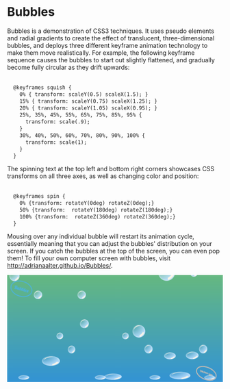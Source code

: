 # Bubbles

Bubbles is a demonstration of CSS3 techniques.  It uses pseudo elements and radial gradients to create the effect of translucent, three-dimensional bubbles, and deploys three different keyframe animation technology to make them move realistically.  For example, the following keyframe sequence causes the bubbles to start out slightly flattened, and gradually become fully circular as they drift upwards:

<pre><code>
  @keyframes squish {
    0% { transform: scaleY(0.5) scaleX(1.5); }
    15% { transform: scaleY(0.75) scaleX(1.25); }
    20% { transform: scaleY(1.05) scaleX(0.95); }
    25%, 35%, 45%, 55%, 65%, 75%, 85%, 95% {
      transform: scale(.9);
    }
    30%, 40%, 50%, 60%, 70%, 80%, 90%, 100% {
      transform: scale(1);
    }
  }
</code></pre>

The spinning text at the top left and bottom right corners showcases CSS transforms on all three axes, as well as changing color and position:

<pre><code>
  @keyframes spin {
    0% {transform: rotateY(0deg) rotateZ(0deg);}
    50% {transform:  rotateY(180deg) rotateZ(180deg);}
    100% {transform:  rotateZ(360deg) rotateZ(360deg);}
  }
</code></pre>

Mousing over any individual bubble will restart its animation cycle, essentially meaning that you can adjust the bubbles' distribution on your screen.  If you catch the bubbles at the top of the screen, you can even pop them!  To fill your own computer screen with bubbles, visit http://adrianaalter.github.io/Bubbles/.

<img src="./images/bubbles.png"></img>
